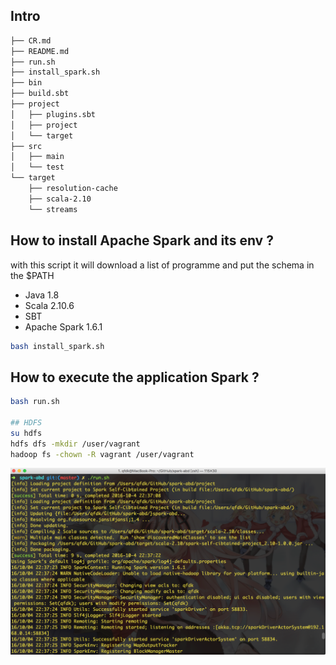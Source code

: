 ## Intro

```bash
├── CR.md
├── README.md
├── run.sh
├── install_spark.sh
├── bin
├── build.sbt
├── project
│   ├── plugins.sbt
│   ├── project
│   └── target
├── src
│   ├── main
│   └── test
└── target
    ├── resolution-cache
    ├── scala-2.10
    └── streams
```

## How to install Apache Spark and its env ?

with this script it will download a list of programme and put the schema in the $PATH

* Java 1.8
* Scala 2.10.6
* SBT
* Apache Spark 1.6.1

```bash
bash install_spark.sh
```

## How to execute the application Spark ?

```bash
bash run.sh

## HDFS
su hdfs
hdfs dfs -mkdir /user/vagrant
hadoop fs -chown -R vagrant /user/vagrant
```
![](./img/run.png)
